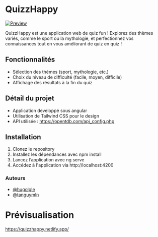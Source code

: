 # QuizzHappy

<div>
  <a href="https://quizzhappy.netlify.app/" target="_blank">
    <img src="https://github.com/user-attachments/assets/4e60e46d-9aba-4fb8-a413-5c5f4fbeff3c" alt="Preview" />
  </a>
</div>

QuizzHappy est une application web de quiz fun ! Explorez des thèmes variés, comme le sport ou la mythologie, et perfectionnez vos connaissances tout en vous améliorant de quiz en quiz !

## Fonctionnalités

- Sélection des thèmes (sport, mythologie, etc.)
- Choix du niveau de difficulté (facile, moyen, difficile)
- Affichage des résultats à la fin du quiz

## Détail du projet

- Application developpé sous angular
- Utilisation de Tailwind CSS pour le design
- API utilisée : https://opentdb.com/api_config.php

## Installation

1. Clonez le repository
2. Installez les dépendances avec npm install
3. Lancez l’application avec ng serve
4. Accédez à l'application via http://localhost:4200

### Auteurs

- [@hugolgle](https://www.github.com/hugolgle)
- [@tanguymln](https://www.github.com/tanguymln)

# Prévisualisation

https://quizzhappy.netlify.app/

